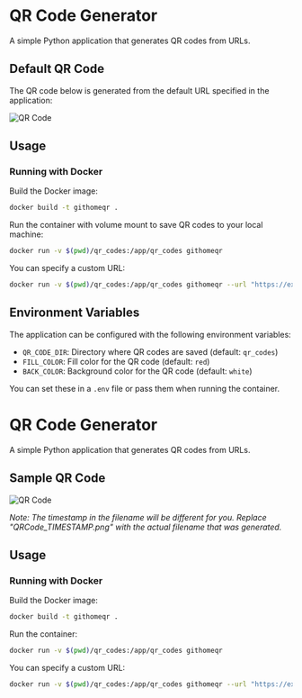 # QR Code Generator

A simple Python application that generates QR codes from URLs.

## Default QR Code

The QR code below is generated from the default URL specified in the application:

![QR Code](qr_codes/readme_qr.png)

## Usage

### Running with Docker

Build the Docker image:
```bash
docker build -t githomeqr .
```

Run the container with volume mount to save QR codes to your local machine:
```bash
docker run -v $(pwd)/qr_codes:/app/qr_codes githomeqr
```

You can specify a custom URL:
```bash
docker run -v $(pwd)/qr_codes:/app/qr_codes githomeqr --url "https://example.com"
```

## Environment Variables

The application can be configured with the following environment variables:

- `QR_CODE_DIR`: Directory where QR codes are saved (default: `qr_codes`)
- `FILL_COLOR`: Fill color for the QR code (default: `red`)
- `BACK_COLOR`: Background color for the QR code (default: `white`)

You can set these in a `.env` file or pass them when running the container.
# QR Code Generator

A simple Python application that generates QR codes from URLs.

## Sample QR Code

![QR Code](qr_codes/QRCode_TIMESTAMP.png)

*Note: The timestamp in the filename will be different for you. Replace "QRCode_TIMESTAMP.png" with the actual filename that was generated.*

## Usage

### Running with Docker

Build the Docker image:
```bash
docker build -t githomeqr .
```

Run the container:
```bash
docker run -v $(pwd)/qr_codes:/app/qr_codes githomeqr
```

You can specify a custom URL:
```bash
docker run -v $(pwd)/qr_codes:/app/qr_codes githomeqr --url "https://example.com"
```